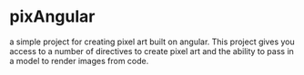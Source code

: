 # pixAngular

a simple project for creating pixel art built on angular. This project gives you access to a number of directives to create pixel art and the ability to pass in a model to render images from code. 
